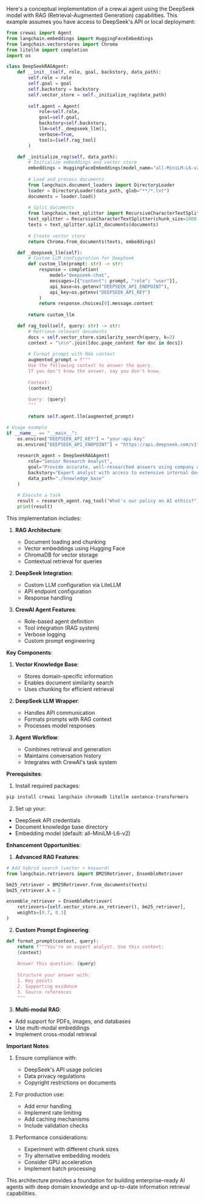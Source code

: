 Here's a conceptual implementation of a crew.ai agent using the DeepSeek model with RAG (Retrieval-Augmented Generation) capabilities. This example assumes you have access to DeepSeek's API or local deployment:

```python
from crewai import Agent
from langchain.embeddings import HuggingFaceEmbeddings
from langchain.vectorstores import Chroma
from litellm import completion
import os

class DeepSeekRAGAgent:
    def __init__(self, role, goal, backstory, data_path):
        self.role = role
        self.goal = goal
        self.backstory = backstory
        self.vector_store = self._initialize_rag(data_path)
        
        self.agent = Agent(
            role=self.role,
            goal=self.goal,
            backstory=self.backstory,
            llm=self._deepseek_llm(),
            verbose=True,
            tools=[self.rag_tool]
        )

    def _initialize_rag(self, data_path):
        # Initialize embeddings and vector store
        embeddings = HuggingFaceEmbeddings(model_name="all-MiniLM-L6-v2")
        
        # Load and process documents
        from langchain.document_loaders import DirectoryLoader
        loader = DirectoryLoader(data_path, glob="**/*.txt")
        documents = loader.load()
        
        # Split documents
        from langchain.text_splitter import RecursiveCharacterTextSplitter
        text_splitter = RecursiveCharacterTextSplitter(chunk_size=1000, chunk_overlap=200)
        texts = text_splitter.split_documents(documents)
        
        # Create vector store
        return Chroma.from_documents(texts, embeddings)

    def _deepseek_llm(self):
        # Custom LLM configuration for DeepSeek
        def custom_llm(prompt: str) -> str:
            response = completion(
                model="deepseek-chat",
                messages=[{"content": prompt, "role": "user"}],
                api_base=os.getenv("DEEPSEEK_API_ENDPOINT"),
                api_key=os.getenv("DEEPSEEK_API_KEY")
            )
            return response.choices[0].message.content
        
        return custom_llm

    def rag_tool(self, query: str) -> str:
        # Retrieve relevant documents
        docs = self.vector_store.similarity_search(query, k=3)
        context = "\n\n".join([doc.page_content for doc in docs])
        
        # Format prompt with RAG context
        augmented_prompt = f"""
        Use the following context to answer the query. 
        If you don't know the answer, say you don't know.
        
        Context:
        {context}
        
        Query: {query}
        """
        
        return self.agent.llm(augmented_prompt)

# Usage example
if __name__ == "__main__":
    os.environ["DEEPSEEK_API_KEY"] = "your-api-key"
    os.environ["DEEPSEEK_API_ENDPOINT"] = "https://api.deepseek.com/v1"
    
    research_agent = DeepSeekRAGAgent(
        role="Senior Research Analyst",
        goal="Provide accurate, well-researched answers using company documents",
        backstory="Expert analyst with access to extensive internal documentation",
        data_path="./knowledge_base"
    )
    
    # Execute a task
    result = research_agent.rag_tool("What's our policy on AI ethics?")
    print(result)
```

This implementation includes:

1. **RAG Architecture**:
   - Document loading and chunking
   - Vector embeddings using Hugging Face
   - ChromaDB for vector storage
   - Contextual retrieval for queries

2. **DeepSeek Integration**:
   - Custom LLM configuration via LiteLLM
   - API endpoint configuration
   - Response handling

3. **CrewAI Agent Features**:
   - Role-based agent definition
   - Tool integration (RAG system)
   - Verbose logging
   - Custom prompt engineering

**Key Components**:

1. **Vector Knowledge Base**:
   - Stores domain-specific information
   - Enables document similarity search
   - Uses chunking for efficient retrieval

2. **DeepSeek LLM Wrapper**:
   - Handles API communication
   - Formats prompts with RAG context
   - Processes model responses

3. **Agent Workflow**:
   - Combines retrieval and generation
   - Maintains conversation history
   - Integrates with CrewAI's task system

**Prerequisites**:
1. Install required packages:
```bash
pip install crewai langchain chromadb litellm sentence-transformers
```

2. Set up your:
- DeepSeek API credentials
- Document knowledge base directory
- Embedding model (default: all-MiniLM-L6-v2)

**Enhancement Opportunities**:

1. **Advanced RAG Features**:
```python
# Add hybrid search (vector + keyword)
from langchain.retrievers import BM25Retriever, EnsembleRetriever

bm25_retriever = BM25Retriever.from_documents(texts)
bm25_retriever.k = 2

ensemble_retriever = EnsembleRetriever(
    retrievers=[self.vector_store.as_retriever(), bm25_retriever],
    weights=[0.7, 0.3]
)
```

2. **Custom Prompt Engineering**:
```python
def format_prompt(context, query):
    return f"""You're an expert analyst. Use this context:
    {context}
    
    Answer this question: {query}
    
    Structure your answer with:
    1. Key points
    2. Supporting evidence
    3. Source references
    """
```

3. **Multi-modal RAG**:
- Add support for PDFs, images, and databases
- Use multi-modal embeddings
- Implement cross-modal retrieval

**Important Notes**:

1. Ensure compliance with:
   - DeepSeek's API usage policies
   - Data privacy regulations
   - Copyright restrictions on documents

2. For production use:
   - Add error handling
   - Implement rate limiting
   - Add caching mechanisms
   - Include validation checks

3. Performance considerations:
   - Experiment with different chunk sizes
   - Try alternative embedding models
   - Consider GPU acceleration
   - Implement batch processing

This architecture provides a foundation for building enterprise-ready AI agents with deep domain knowledge and up-to-date information retrieval capabilities.